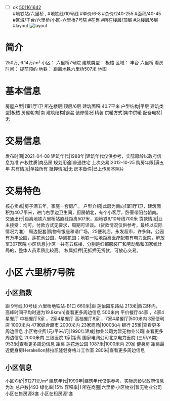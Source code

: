 - [ ] ok [501161642](https://bj.5i5j.com/ershoufang/501161642.html)  
 #地铁站/六里桥 ,  #地铁线/10号线
#单价/6-8 #总价/240-255 #面积/40-45   #区域/丰台/六里桥/小区-六里桥7号院 #在售 #所在楼层/顶层 #总楼层/6层 #layout 
![layout](http://image2a.5i5j.com/bdir/layout/60774.jpg_P5.jpg) 
# 简介 
 250万,  6.14万/m² 
小区： 六里桥7号院
建筑类型： 板楼
区域： 丰台 六里桥
看房时间： 提前预约
地铁： 距离地铁六里桥507米 地图
# 基本信息 
 房屋户型|1室1厅1卫
所在楼层|顶层/6层
建筑面积|40.7平米
户型结构|平层
建筑类型|板楼
房屋朝向|南
建筑结构|钢混
装修情况|精装
供暖方式|集中供暖
配备电梯|无
# 交易信息 
 发布时间|2021-04-08
建筑年代|1988年|建筑年代仅供参考，实际房龄以政府信息为准
产权性质|商品房
规划用途|普通住宅
上次交易|2012-10-25
购房年限|满五年
共有情况|单独所有
抵押情况|无
房本备件|已上传房本照片
# 交易特色 
 核心卖点|房子满五年，家庭一套房产。
户型介绍|此房为南向1室1厅1卫，建筑面积为40.7平米，进门右手边卫生间，厨房朝北，有个小客厅，卧室带阳台朝南。
交通出行|距离地铁六里桥站直线距离507米，距地铁9/10号线700米
贷款情况|业主接受：均可。付款方式无要求，周期可详谈。（贷款情况仅供参考，最终以实际情况为准）
周边配套|购物有银座和谐广场，25便利店，永发超市，许多鲜，公园有万丰公园，莲花池公园，华凯花园；地铁一站地距离医疗配套有电力医院，解放军307医院
小区信息|小区一共有五栋楼，分别是红都服装厂和劳动局和国家统计局的，整体人员素质比较高。
权属抵押|无抵押无贷款，可放心交易。
# 小区 六里桥7号院
## 小区指数 
 距 9号线,10号线 六里桥地铁站-B1口 660米|距 莲怡园东路站 213米|西四环内， 高峰时间平均时速为19.8km/h|查看更多周边信息
500米内 平价餐厅44家 ，4家4星餐厅
中档餐厅5家 ，2家4星餐厅
高档餐厅8家 ，7家4星餐厅|500米内 3家便利店
1000米内 47家综合超市
2000米内 23家商场|1000米内 银行 25家|查看更多周边信息
小区物业费1元/平米/月|1990年建成|物业公司为暂无物业公司|查看更多周边信息
2000米内 三级医院 1家|距离 国家电网公司北京电力医院 (三甲/A类) 953米|查看更多周边信息
距离 莲花池公园 1087米|1000米内 29家 健身房
距离最近健身房Herakellon赫拉凯隆健身格斗工作室 280米|查看更多周边信息
## 小区信息 
 小区均价|61271元/m²
建筑年代|1990年|建筑年代仅供参考，实际房龄以政府信息为准
总户数|493
绿化率|15%
容积率|1
所在商圈|六里桥
小区物业|暂无物业公司
小区在售房源3套
小区在租房源1套
